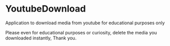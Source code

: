# YoutubeDownload
Application to download media from youtube for educational purposes only

Please even for educational purposes or curiosity, delete the media you downloaded instantly, Thank you.
